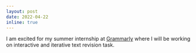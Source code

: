 ```yaml
---
layout: post
date: 2022-04-22
inline: true
---
```

I am excited for my summer internship at [Grammarly](https://www.grammarly.com/) where I will be working on interactive and iterative text revision task.